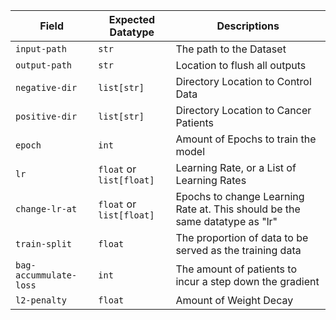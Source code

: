 | Field                    | Expected Datatype            | Descriptions                                                                 |
| ------------------------ | ---------------------------- | ---------------------------------------------------------------------------- |
| `input-path`           | `str`                      | The path to the Dataset                                                      |
| `output-path`          | `str`                      | Location to flush all outputs                                                |
| `negative-dir`         | `list[str]`                | Directory Location to Control Data                                           |
| `positive-dir`         | `list[str]`                | Directory Location to Cancer Patients                                        |
| `epoch`                | `int`                      | Amount of Epochs to train the model                                          |
| `lr`                   | `float` or `list[float]` | Learning Rate, or a List of Learning Rates                                   |
| `change-lr-at`         | `float` or `list[float]` | Epochs to change Learning Rate at.  This should be the same datatype as "lr" |
| `train-split`          | `float`                    | The proportion of data to be served as the training data                     |
| `bag-accummulate-loss` | `int`                      | The amount of patients to incur a step down the gradient                     |
| `l2-penalty`           | `float`                    | Amount of Weight Decay                                                       |
